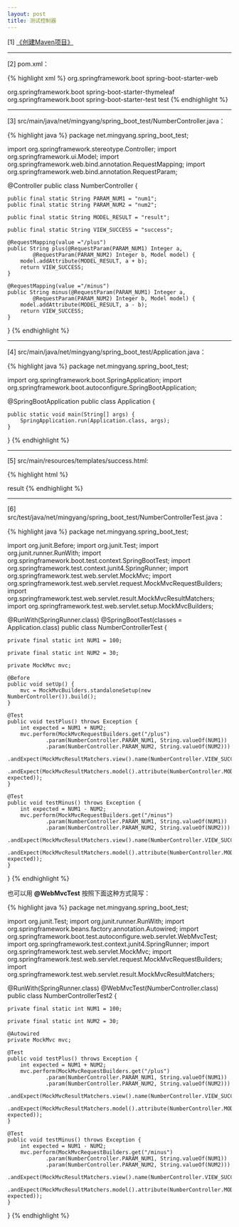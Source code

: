 ```yaml
---
layout: post
title: 测试控制器
---
```


[1] [《创建Maven项目》](/2016/12/28/spring-boot-create-maven-project)

---

[2] pom.xml：

{% highlight xml %}
<dependency>
    <groupId>org.springframework.boot</groupId>
    <artifactId>spring-boot-starter-web</artifactId>
</dependency>

<dependency>
    <groupId>org.springframework.boot</groupId>
    <artifactId>spring-boot-starter-thymeleaf</artifactId>
</dependency>

<dependency>
    <groupId>org.springframework.boot</groupId>
    <artifactId>spring-boot-starter-test</artifactId>
    <scope>test</scope>
</dependency>
{% endhighlight %}

---

[3] src/main/java/net/mingyang/spring_boot_test/NumberController.java：

{% highlight java %}
package net.mingyang.spring_boot_test;

import org.springframework.stereotype.Controller;
import org.springframework.ui.Model;
import org.springframework.web.bind.annotation.RequestMapping;
import org.springframework.web.bind.annotation.RequestParam;

@Controller
public class NumberController {
    
    public final static String PARAM_NUM1 = "num1"; 
    public final static String PARAM_NUM2 = "num2";
    
    public final static String MODEL_RESULT = "result";
    
    public final static String VIEW_SUCCESS = "success";

    @RequestMapping(value ="/plus")
    public String plus(@RequestParam(PARAM_NUM1) Integer a, 
            @RequestParam(PARAM_NUM2) Integer b, Model model) {
        model.addAttribute(MODEL_RESULT, a + b);
        return VIEW_SUCCESS;
    }
    
    @RequestMapping(value ="/minus")
    public String minus(@RequestParam(PARAM_NUM1) Integer a, 
            @RequestParam(PARAM_NUM2) Integer b, Model model) {
        model.addAttribute(MODEL_RESULT, a - b);
        return VIEW_SUCCESS;
    }
}
{% endhighlight %}

---

[4] src/main/java/net/mingyang/spring_boot_test/Application.java：

{% highlight java %}
package net.mingyang.spring_boot_test;

import org.springframework.boot.SpringApplication;
import org.springframework.boot.autoconfigure.SpringBootApplication;

@SpringBootApplication
public class Application {
    
    public static void main(String[] args) {
        SpringApplication.run(Application.class, args);
    }
}
{% endhighlight %}

---

[5] src/main/resources/templates/success.html:

{% highlight html %}
<!DOCTYPE HTML>
<html lang="zh-CN" xmlns:th="http://www.thymeleaf.org">
<head>
    <meta http-equiv="Content-Type" content="text/html; charset=UTF-8" />
    <meta name="viewport" content="width=device-width, initial-scale=1" />
</head>
<body>
    <span th:text="${result}">result</span>
</body>
</html>
{% endhighlight %}

---

[6] src/test/java/net/mingyang/spring_boot_test/NumberControllerTest.java：

{% highlight java %}
package net.mingyang.spring_boot_test;

import org.junit.Before;
import org.junit.Test;
import org.junit.runner.RunWith;
import org.springframework.boot.test.context.SpringBootTest;
import org.springframework.test.context.junit4.SpringRunner;
import org.springframework.test.web.servlet.MockMvc;
import org.springframework.test.web.servlet.request.MockMvcRequestBuilders;
import org.springframework.test.web.servlet.result.MockMvcResultMatchers;
import org.springframework.test.web.servlet.setup.MockMvcBuilders;

@RunWith(SpringRunner.class)
@SpringBootTest(classes = Application.class)
public class NumberControllerTest {
    
    private final static int NUM1 = 100;
    
    private final static int NUM2 = 30;
    
    private MockMvc mvc;

    @Before
    public void setUp() {  
        mvc = MockMvcBuilders.standaloneSetup(new NumberController()).build();  
    }
    
    @Test
    public void testPlus() throws Exception {
        int expected = NUM1 + NUM2;
        mvc.perform(MockMvcRequestBuilders.get("/plus")
                .param(NumberController.PARAM_NUM1, String.valueOf(NUM1))
                .param(NumberController.PARAM_NUM2, String.valueOf(NUM2)))
            .andExpect(MockMvcResultMatchers.view().name(NumberController.VIEW_SUCCESS))
            .andExpect(MockMvcResultMatchers.model().attribute(NumberController.MODEL_RESULT, expected));
    }
    
    @Test
    public void testMinus() throws Exception {
        int expected = NUM1 - NUM2;
        mvc.perform(MockMvcRequestBuilders.get("/minus")
                .param(NumberController.PARAM_NUM1, String.valueOf(NUM1))
                .param(NumberController.PARAM_NUM2, String.valueOf(NUM2)))
            .andExpect(MockMvcResultMatchers.view().name(NumberController.VIEW_SUCCESS))
            .andExpect(MockMvcResultMatchers.model().attribute(NumberController.MODEL_RESULT, expected));
    }
}
{% endhighlight %}

也可以用 **@WebMvcTest** 按照下面这种方式简写：

{% highlight java %}
package net.mingyang.spring_boot_test;

import org.junit.Test;
import org.junit.runner.RunWith;
import org.springframework.beans.factory.annotation.Autowired;
import org.springframework.boot.test.autoconfigure.web.servlet.WebMvcTest;
import org.springframework.test.context.junit4.SpringRunner;
import org.springframework.test.web.servlet.MockMvc;
import org.springframework.test.web.servlet.request.MockMvcRequestBuilders;
import org.springframework.test.web.servlet.result.MockMvcResultMatchers;

@RunWith(SpringRunner.class)
@WebMvcTest(NumberController.class)
public class NumberControllerTest2 {
    
    private final static int NUM1 = 100;
    
    private final static int NUM2 = 30;
    
    @Autowired
    private MockMvc mvc;
    
    @Test
    public void testPlus() throws Exception {
        int expected = NUM1 + NUM2;
        mvc.perform(MockMvcRequestBuilders.get("/plus")
                .param(NumberController.PARAM_NUM1, String.valueOf(NUM1))
                .param(NumberController.PARAM_NUM2, String.valueOf(NUM2)))
            .andExpect(MockMvcResultMatchers.view().name(NumberController.VIEW_SUCCESS))
            .andExpect(MockMvcResultMatchers.model().attribute(NumberController.MODEL_RESULT, expected));
    }
    
    @Test
    public void testMinus() throws Exception {
        int expected = NUM1 - NUM2;
        mvc.perform(MockMvcRequestBuilders.get("/minus")
                .param(NumberController.PARAM_NUM1, String.valueOf(NUM1))
                .param(NumberController.PARAM_NUM2, String.valueOf(NUM2)))
            .andExpect(MockMvcResultMatchers.view().name(NumberController.VIEW_SUCCESS))
            .andExpect(MockMvcResultMatchers.model().attribute(NumberController.MODEL_RESULT, expected));
    }
}
{% endhighlight %}
